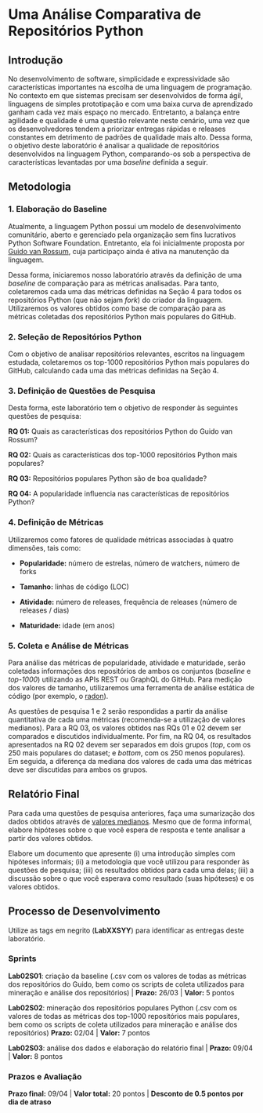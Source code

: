 # Uma Análise Comparativa de Repositórios Python

## Introdução

No desenvolvimento de software, simplicidade e expressividade são características importantes na escolha de uma linguagem de programação. No contexto em que sistemas precisam ser desenvolvidos de forma ágil, linguagens de simples prototipação e com uma baixa curva de aprendizado ganham cada vez mais espaço no mercado. Entretanto, a balança entre agilidade e qualidade é uma questão relevante neste cenário, uma vez que os desenvolvedores tendem a priorizar entregas rápidas e releases constantes em detrimento de padrões de qualidade mais alto. Dessa forma, o objetivo deste laboratório é analisar a qualidade de repositórios desenvolvidos na linguagem Python, comparando-os sob a perspectiva de características levantadas por uma _baseline_ definida a seguir.

## Metodologia

### 1. Elaboração do Baseline

Atualmente, a linguagem Python possui um modelo de desenvolvimento comunitário, aberto e gerenciado pela organização sem fins lucrativos Python Software Foundation. Entretanto, ela foi inicialmente proposta por [Guido van Rossum](https://github.com/gvanrossum), cuja participaço ainda é ativa na manutenção da linguagem.

Dessa forma, iniciaremos nosso laboratório através da definição de uma _baseline_ de comparação para as métricas analisadas. Para tanto, coletaremos cada uma das métricas definidas na Seção 4 para todos os repositórios Python (que não sejam _fork_) do criador da linguagem. Utilizaremos os valores obtidos como base de comparação para as métricas coletadas dos repositórios Python mais populares do GitHub. 

### 2. Seleção de Repositórios Python

Com o objetivo de analisar repositórios relevantes, escritos na linguagem estudada, coletaremos os top-1000 repositórios Python mais populares do GitHub, calculando cada uma das métricas definidas na Seção 4.

### 3. Definição de Questões de Pesquisa

Desta forma, este laboratório tem o objetivo de responder às seguintes questões de pesquisa:

**RQ 01:** Quais as características dos repositórios Python do Guido van Rossum?

**RQ 02:** Quais as características dos top-1000 repositórios Python mais populares?

**RQ 03:** Repositórios populares Python são de boa qualidade?    

**RQ 04:** A popularidade influencia nas características de repositórios Python?

### 4. Definição de Métricas

Utilizaremos como fatores de qualidade métricas associadas à quatro dimensões, tais como: 

* **Popularidade:** número de estrelas, número de watchers, número de forks

* **Tamanho:** linhas de código (LOC)

* **Atividade:** número de releases, frequência de releases (número de releases / dias)

* **Maturidade:** idade (em anos)

### 5. Coleta e Análise de Métricas

Para análise das métricas de popularidade, atividade e maturidade, serão coletadas informações dos repositórios de ambos os conjuntos (_baseline_ e _top-1000_) utilizando as APIs REST ou GraphQL do GitHub. Para medição dos valores de tamanho, utilizaremos uma ferramenta de análise estática de código (por exemplo, o [radon](https://radon.readthedocs.io/en/latest/api.html#module-radon.complexity)). 

As questões de pesquisa 1 e 2 serão respondidas a partir da análise quantitativa de cada uma métricas (recomenda-se a utilização de valores medianos). Para a RQ 03, os valores obtidos nas RQs 01 e 02 devem ser comparados e discutidos individualmente. Por fim, na RQ 04, os resultados apresentados na RQ 02 devem ser separados em dois grupos (_top_, com os 250 mais populares do dataset; e _bottom_, com os 250 menos populares). Em seguida, a diferença da mediana dos valores de cada uma das métricas deve ser discutidas para ambos os grupos.

## Relatório Final

Para cada uma questões de pesquisa anteriores, faça uma sumarização dos dados obtidos através de [valores medianos](https://www.sciencebuddies.org/science-fair-projects/science-fair/summarizing-your-data#meanmedianandmode). Mesmo que de forma informal, elabore hipóteses sobre o que você espera de resposta e tente analisar a partir dos valores obtidos.

Elabore um documento que apresente (i) uma introdução simples com hipóteses informais; (ii) a metodologia que você utilizou para responder às questões de pesquisa; (iii) os resultados obtidos para cada uma delas; (iii) a discussão sobre o que você esperava como resultado (suas hipóteses) e os valores obtidos.  

## Processo de Desenvolvimento

Utilize as tags em negrito (**LabXXSYY**) para identificar as entregas deste laboratório. 

### Sprints

**Lab02S01**: criação da baseline (.csv com os valores de todas as métricas dos repositórios do Guido, bem como os scripts de coleta utilizados para mineração e análise dos repositórios) | **Prazo:** 26/03 | **Valor:** 5 pontos

**Lab02S02**: mineração dos repositórios populares Python (.csv com os valores de todas as métricas dos top-1000 repositórios mais populares, bem como os scripts de coleta utilizados para mineração e análise dos repositórios) **Prazo:** 02/04 | **Valor:** 7 pontos

**Lab02S03**: análise dos dados e elaboração do relatório final | **Prazo:** 09/04 | **Valor:** 8 pontos

### Prazos e Avaliação

**Prazo final:** 09/04 | **Valor total:** 20 pontos | **Desconto de 0.5 pontos por dia de atraso**
